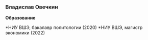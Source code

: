 ### Владислав Овечкин 

**Образование**

*НИУ ВШЭ, бакалавр политологии (2020)
*НИУ ВШЭ, магистр экономики (2022) 
